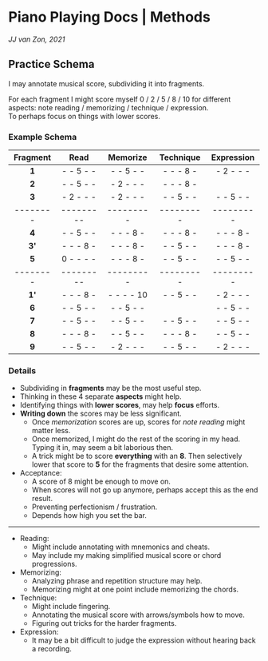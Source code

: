 Piano Playing Docs | Methods
============================

*JJ van Zon, 2021*

Practice Schema
---------------

I may annotate musical score, subdividing it into fragments.

For each fragment I might score myself 0 / 2 / 5 / 8 / 10 for different aspects: note reading / memorizing / technique / expression.  
To perhaps focus on things with lower scores.

### Example Schema

| Fragment |   Read    | Memorize  | Technique |Expression |
|:--------:|:---------:|:---------:|:---------:|:---------:|
| __1__    | - - 5 - - | - - 5 - - | - - - 8 - | - 2 - - - |
| __2__    | - - 5 - - | - 2 - - - | - - - 8 - |           |
| __3__    | - 2 - - - | - 2 - - - | - - 5 - - | - - 5 - - |
| -------- | --------- | --------- | --------- | --------- |
| __4__    | - - 5 - - | - - - 8 - | - - - 8 - | - - - 8 - |
| __3'__   | - - - 8 - | - - - 8 - | - - 5 - - | - - - 8 - |
| __5__    | 0 - - - - | - - - 8 - | - - 5 - - | - - 5 - - |
| -------- | --------- | --------- | --------- | --------- |
| __1'__   | - - - 8 - | - - - - 10| - - 5 - - | - 2 - - - |
| __6__    | - - 5 - - | - - 5 - - |           | - - 5 - - |
| __7__    | - - 5 - - | - - 5 - - | - - 5 - - | - - 5 - - |
| __8__    | - - - 8 - | - - 5 - - | - - - 8 - | - - 5 - - |
| __9__    | - - 5 - - | - 2 - - - | - - 5 - - | - 2 - - - |

### Details 

- Subdividing in __fragments__ may be the most useful step.
- Thinking in these 4 separate __aspects__ might help.
- Identifying things with __lower scores__, may help __focus__ efforts.
- __Writing down__ the scores may be less significant.
    - Once *memorization* scores are up, scores for *note reading* might matter less.
    - Once memorized, I might do the rest of the scoring in my head. Typing it in, may seem a bit laborious then.
    - A trick might be to score __everything__ with an __8__. Then selectively lower that score to __5__ for the fragments that desire some attention.
- Acceptance:
    - A score of 8 might be enough to move on.
    - When scores will not go up anymore, perhaps accept this as the end result.
    - Preventing perfectionism / frustration.
    - Depends how high you set the bar.
-----
- Reading:
    - Might include annotating with mnemonics and cheats.  
    - May include my making simplified musical score or chord progressions.
- Memorizing:
    - Analyzing phrase and repetition structure may help.
    - Memorizing might at one point include memorizing the chords.  
- Technique:
    - Might include fingering.
    - Annotating the musical score with arrows/symbols how to move.
    - Figuring out tricks for the harder fragments.
- Expression:
    - It may be a bit difficult to judge the expression without hearing back a recording.
